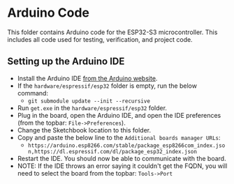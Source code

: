 # Arduino Code
This folder contains Arduino code for the ESP32-S3 microcontroller. This includes all code used for testing, verification, and project code.
## Setting up the Arduino IDE
- Install the Arduino IDE [from the Arduino website](https://www.arduino.cc/en/software).
- If the `hardware/espressif/esp32` folder is empty, run the below command:
  - `git submodule update --init --recursive`
- Run `get.exe` in the `hardware/espressif/esp32` folder.
- Plug in the board, open the Arduino IDE, and open the IDE preferences (from the topbar: `File->Preferences`).
- Change the Sketchbook location to this folder.
- Copy and paste the below line to the `Additional boards manager URLs`:
  - `https://arduino.esp8266.com/stable/package_esp8266com_index.json,https://dl.espressif.com/dl/package_esp32_index.json`
- Restart the IDE. You should now be able to communicate with the board.
- NOTE: If the IDE throws an error saying it couldn't get the FQDN, you will need to select the board from the topbar: `Tools->Port`